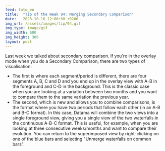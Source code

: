```yaml
---
feed: totw_en
title:  "Tip of the Week 94: Merging Secondary Comparison"
date:   2023-10-16 12:00:00 +0200
img_url: /assets/images/tip/94.gif
img_type: image/gif
img_width: 600
img_height: 300
layout: post
---
```



Last week we talked about secondary comparison. If you're in the overlay mode when you do a Secondary Comparison, there are two types of visualisation:
  * The first is where each segment/period is different, there are four segments A, B, C and D and you end up in the overlay view with A-B in the foreground and C-D in the background. This is the classic case when you are looking at a variation between two months and you want to compare them to the same variation the previous year.
  * The second, which is new and allows you to combine comparisons, is the format where you have two periods that follow each other (in an A-B and B-C format). In this case, Datama will combine the two views into a single foreground view, giving you a single view of the two waterfalls in the continuous A-B-C format. This is useful, for example, when you are looking at three consecutive weeks/months and want to compare their evolution. You can return to the superimposed view by right-clicking on one of the blue bars and selecting "Unmerge waterfalls on common bars".
